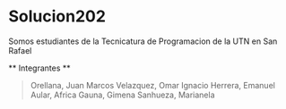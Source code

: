 # Solucion202
Somos estudiantes de la Tecnicatura de Programacion de la UTN en San Rafael

** Integrantes **
> Orellana, Juan Marcos
> Velazquez, Omar Ignacio
> Herrera, Emanuel
> Aular, Africa
> Gauna, Gimena
> Sanhueza, Marianela

